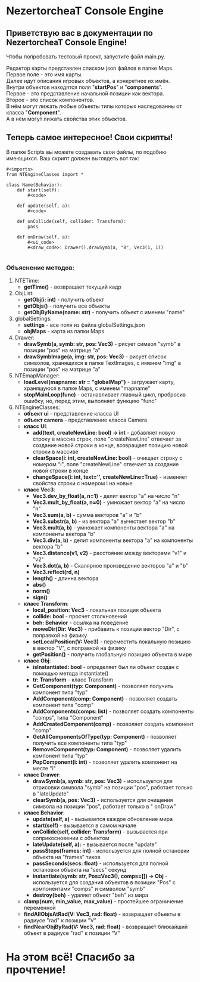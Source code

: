 # NezertorcheaT Console Engine

## Приветствую вас в документации по NezertorcheaT Console Engine!

Чтобы попробовать тестовый проект, запустите файл main.py.

Редактор карты представлен списком json файлов в папке Maps.  
Первое поле - это имя карты.  
Далее идут описания игровых объектов, а конкретнее их имён.  
Внутри объектов находятся поля "**startPos**" и "**components**".  
Первое - это представление начальной позиции как вектора.  
Второе - это список компонентов.  
В нём могут лижать любые объекты типы которых наследованны от класса "**Component**".  
А в нём могут лижать свойства этих объектов.

## Теперь самое интересное! Cвои скрипты!

В папке Scripts вы можете создавать свои файлы, по подобию имеющихся. Ваш скрипт должен выглядеть вот так:

```
#<imports>
from NTEngineClasses import *  

class Name(Behavior):
    def start(self):  
        #<code>  
    
    def update(self, a):  
        #<code>  

    def onCollide(self, collider: Transform):
        pass

    def onDraw(self, a):
        #<ui_code>  
        #<draw_code>: Drawer().drawSymb(a, "8", Vec3(1, 1))
        
```  

### Объяснение методов:

1. NTETime:
    - **getTime()** - возвращает текущий кадр
2. ObjList:
    - **getObj(i: int)** - получить объект
    - **getObjs()** - получить все объекты
    - **getObjByName(name: str)** - получить объект с именем "name"
3. globalSettings:
    - **settings** - все поля из файла globalSettings.json
    - **objMaps** - карта из папки Maps
4. Drawer:
    - **drawSymb(a, symb: str, pos: Vec3)** - рисует символ "symb" в позиции "pos" на матрице "a"
    - **drawSymbImage(a, img: str, pos: Vec3)** - рисует список символов, хранящихся в папке TextImages, с именем "img"
      в позиции "pos" на матрице "a"
5. NTEmapManager:
    - **loadLevel(mapname: str = "globalMap")** - загружает карту, хранящуюся в папке Maps, с именем "mapname"
    - **stopMainLoop(func)** - останавливает главный цикл, пробросив ошибку, но, перед этим, выполняет функцию "func"
6. NTEngineClasses:
    - **объект ui** - представление класса UI
    - **объект camera** - представление класса Camera
    - **класс UI**:
        - **add(text, createNewLine: bool) -> int** - добавляет новую строку в массив строк, поле "createNewLine"
          отвечает за создание новой строки в конце, возвращает позицию новой строки в массиве
        - **clearSpace(i: int, createNewLine: bool)** - очищает строку с номером "i", поле "createNewLine" отвечает за
          создание новой строки в конце
        - **changeSpace(i: int, text='', createNewLine=True)** - изменяет свойства строки с номером i на новые
    - **класс Vec3**:
        - **Vec3.dev_by_float(a, n=1)** - делит вектор "a" на число "n"
        - **Vec3.mult_by_float(a, n=0)** - умножает вектор "a" на число "n"
        - **Vec3.sum(a, b)** - сумма векторов "a" и "b"
        - **Vec3.substr(a, b)** - из вектора "a" вычестает вектор "b"
        - **Vec3.mult(a, b)** - умножает компоненты вектора "a" на компоненты вектора "b"
        - **Vec3.div(a, b)** - делит компоненты вектора "a" на компоненты вектора "b"
        - **Vec3.distance(v1, v2)** - расстояние между векторами "v1" и "v2"
        - **Vec3.dot(a, b)** - Скалярное произведение векторов "a" и "b"
        - **Vec3.reflect(rd, n)**
        - **length()** - длинна вектора
        - **abs()**
        - **norm()**
        - **sign()**
    - **класс Transform**:
        - **local_position: Vec3** - локальная позиция объекта
        - **collide: bool** - просчет столкновений
        - **beh: Behavior** - ссылка на поведение
        - **moweDir(Dir: Vec3)** - прибавить к позиции вектор "Dir", с поправкой на физику
        - **setLocalPosition(V: Vec3)** - переместить локальную позицию в вектор "V", с поправкой на физику
        - **getPosition()** - получить глобальную позицию объекта в мире
    - **класс Obj**:
        - **isInstantiated: bool** - определяет был ли объект создан с помощью метода instantiate()
        - **tr: Transform** - класс Transform
        - **GetComponent(typ: Component)** - позволяет получить компонент типа "typ"
        - **AddComponent(comp: Component)** - позволяет создать компонент типа "comp"
        - **AddComponents(comps: list)** - позволяет создать компоненты "comps", типа "Component"
        - **AddCreatedComponent(comp)** - позволяет создать компонент "comp"
        - **GetAllComponentsOfType(typ: Component)** - позволяет получить все компоненты типа "typ"
        - **RemoveComponent(typ: Component)** - позволяет удалить компонент типа "typ"
        - **PopComponent(i: int)** - позволяет удалить компонент на месте "i"
    - **класс Drawer**:
        - **drawSymb(a, symb: str, pos: Vec3)** - используется для отрисовки символа "symb" на позиции "pos", работает
          только в "lateUpdate"
        - **clearSymb(a, pos: Vec3)** - используется для очищения символа на позиции "pos", работает только в "
          onDraw"
    - **класс Behavior**:
        - **update(self, a)** - вызывается каждое обновление мира
        - **start(self)** - вызывается в самом начале
        - **onCollide(self, collider: Transform)** - вызывается при соприкосновении с объектом
        - **lateUpdate(self, a):** - вызывается после "update"
        - **passSteps(frames: int)** - используется для полной остановки объекта на "frames" тиков
        - **passSeconds(secs: float)** - используется для полной остановки объекта на "secs" секунд
        - **instantiate(symb: str, Pos=Vec3(), comps=[]) -> Obj** - используется для создания объектов в позиции "Pos" с
          компонентами "comps" и символом "symb"
        - **destroy(beh)** - удаляет объект "beh" из мира
    - **clamp(num, min_value, max_value)** - простейшее ограничение переменной
    - **findAllObjsAtRad(V: Vec3, rad: float)** - возвращает объекты в радиусе "rad" к позиции "V"
    - **findNearObjByRad(V: Vec3, rad: float)** - возвращает ближайший объект в радиусе "rad" к позиции "V"

# На этом всё! Спасибо за прочтение!
